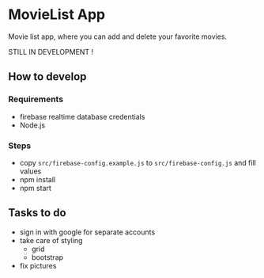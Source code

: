 # MovieList App

Movie list app, where you can add and delete your favorite movies.

STILL IN DEVELOPMENT !

## How to develop

### Requirements

- firebase realtime database credentials
- Node.js

### Steps

- copy `src/firebase-config.example.js` to `src/firebase-config.js` and fill values
- npm install
- npm start

## Tasks to do

- sign in with google for separate accounts
- take care of styling
  - grid
  - bootstrap
- fix pictures
